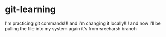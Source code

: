 # git-learning
I'm practicing git commands!!! and  i'm changing it locally!!!! and now I'll be pulling the file into my system again it's from sreeharsh branch
